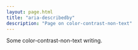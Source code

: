 ```yaml
---
layout: page.html
title: "aria-describedby"
description: "Page on color-contrast-non-text"
---
```


Some color-contrast-non-text writing.
